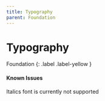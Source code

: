 ```yaml
---
title: Typography
parent: Foundation
---
```


# Typography
Foundation
{: .label .label-yellow }

#### Known Issues
Italics font is currently not supported